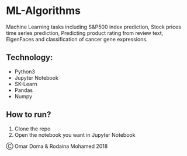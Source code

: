 # ML-Algorithms

Machine Learning tasks including S&P500 index prediction, Stock prices time series prediction, Predicting product rating from review text, EigenFaces and classification of cancer gene expressions.

## Technology:

- Python3
- Jupyter Notebook
- SK-Learn
- Pandas
- Numpy

## How to run?

1. Clone the repo
2. Open the notebook you want in Jupyter Notebook

&#9400; Omar Doma & Rodaina Mohamed 2018

